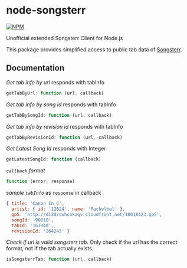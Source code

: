 # node-songsterr
[![NPM](https://nodei.co/npm/songsterr.png)](https://nodei.co/npm/songsterr/)

Unofficial extended Songsterr Client for Node.js

This package provides simplified access to public tab data of [Songsterr](//www.songsterr.com).

## Documentation

*Get tab info by url* responds with tabInfo

```javascript
getTabByUrl: function (url, callback)
```

*Get tab info by song id* responds with tabInfo

```javascript
getTabBySongId: function (url, callback)
```

*Get tab info by revision id* responds with tabInfo

```javascript
getTabByRevisionId: function (url, callback)
```

*Get Latest Song Id* responds with Integer

```javascript
getLatestSongId: function (callback)
```

*`callback` format*

```javascript
function (error, response)
```

*sample `tabInfo`* as `response` in callback

```js
{ title: 'Canon In C',
  artist: { id: '12024', name: 'Pachelbel' },
  gp5: 'http://d12drcwhcokzqv.cloudfront.net/18018423.gp5',
  songId: '90818',
  tabId: '163940',
  revisionId: '264243' }
```

*Check if url is valid songsterr tab*. Only check if the url has the correct
format, not if the tab actually exists.

```javascript
isSongsterrTab: function (url, callback)
```
